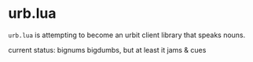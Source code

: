 # urb.lua

`urb.lua` is attempting to become an urbit client library that speaks nouns.

current status: bignums bigdumbs, but at least it jams & cues
